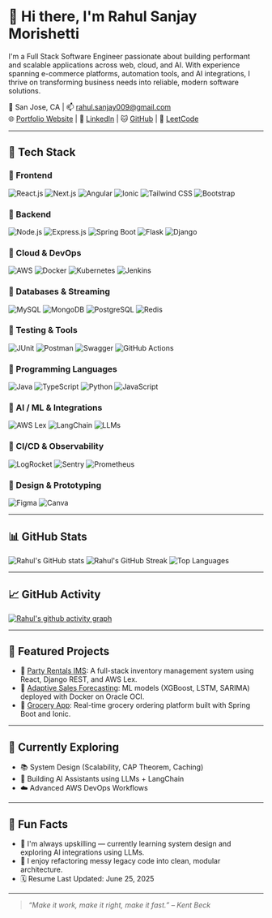 # 👋 Hi there, I'm Rahul Sanjay Morishetti

I'm a Full Stack Software Engineer passionate about building performant and scalable applications across web, cloud, and AI. With experience spanning e-commerce platforms, automation tools, and AI integrations, I thrive on transforming business needs into reliable, modern software solutions.

📍 San Jose, CA | 📫 rahul.sanjay009@gmail.com  
🌐 [Portfolio Website](https://rahulsanjay009.github.io) | 💼 [LinkedIn](https://www.linkedin.com/in/rahulsanjay009/) | 🐱 [GitHub](https://github.com/rahulsanjay009) | 🧠 [LeetCode](https://leetcode.com/rahulsanjay009)

---

## 🚀 Tech Stack

### 🔧 Frontend  
![React.js](https://img.shields.io/badge/React-20232A?style=for-the-badge&logo=react&logoColor=61DAFB) ![Next.js](https://img.shields.io/badge/Next.js-black?style=for-the-badge&logo=next.js) ![Angular](https://img.shields.io/badge/Angular-DD0031?style=for-the-badge&logo=angular&logoColor=white) ![Ionic](https://img.shields.io/badge/Ionic-3880FF?style=for-the-badge&logo=ionic&logoColor=white) ![Tailwind CSS](https://img.shields.io/badge/Tailwind_CSS-38B2AC?style=for-the-badge&logo=tailwind-css&logoColor=white) ![Bootstrap](https://img.shields.io/badge/Bootstrap-563D7C?style=for-the-badge&logo=bootstrap&logoColor=white)  

### 🔧 Backend  
![Node.js](https://img.shields.io/badge/Node.js-339933?style=for-the-badge&logo=nodedotjs&logoColor=white) ![Express.js](https://img.shields.io/badge/Express.js-404D59?style=for-the-badge) ![Spring Boot](https://img.shields.io/badge/Spring_Boot-6DB33F?style=for-the-badge&logo=spring-boot&logoColor=white) ![Flask](https://img.shields.io/badge/Flask-000000?style=for-the-badge&logo=flask&logoColor=white) ![Django](https://img.shields.io/badge/Django-092E20?style=for-the-badge&logo=django&logoColor=white)  

### 🔧 Cloud & DevOps  
![AWS](https://img.shields.io/badge/AWS-232F3E?style=for-the-badge&logo=amazon-aws&logoColor=white) ![Docker](https://img.shields.io/badge/Docker-2496ED?style=for-the-badge&logo=docker&logoColor=white) ![Kubernetes](https://img.shields.io/badge/Kubernetes-326CE5?style=for-the-badge&logo=kubernetes&logoColor=white) ![Jenkins](https://img.shields.io/badge/Jenkins-D24939?style=for-the-badge&logo=jenkins&logoColor=white)  

### 🔧 Databases & Streaming  
![MySQL](https://img.shields.io/badge/MySQL-4479A1?style=for-the-badge&logo=mysql&logoColor=white) ![MongoDB](https://img.shields.io/badge/MongoDB-47A248?style=for-the-badge&logo=mongodb&logoColor=white) ![PostgreSQL](https://img.shields.io/badge/PostgreSQL-336791?style=for-the-badge&logo=postgresql&logoColor=white) ![Redis](https://img.shields.io/badge/Redis-DC382D?style=for-the-badge&logo=redis&logoColor=white)  

### 🔧 Testing & Tools  
![JUnit](https://img.shields.io/badge/JUnit-25A162?style=for-the-badge&logo=java&logoColor=white) ![Postman](https://img.shields.io/badge/Postman-FF6C37?style=for-the-badge&logo=postman&logoColor=white) ![Swagger](https://img.shields.io/badge/Swagger-85EA2D?style=for-the-badge&logo=swagger&logoColor=white) ![GitHub Actions](https://img.shields.io/badge/GitHub_Actions-2088FF?style=for-the-badge&logo=github-actions&logoColor=white)  

### 🔧 Programming Languages  
![Java](https://img.shields.io/badge/Java-ED8B00?style=for-the-badge&logo=openjdk&logoColor=white) ![TypeScript](https://img.shields.io/badge/TypeScript-007ACC?style=for-the-badge&logo=typescript&logoColor=white) ![Python](https://img.shields.io/badge/Python-3776AB?style=for-the-badge&logo=python&logoColor=white) ![JavaScript](https://img.shields.io/badge/JavaScript-F7DF1E?style=for-the-badge&logo=javascript&logoColor=black)  

### 🔧 AI / ML & Integrations  
![AWS Lex](https://img.shields.io/badge/AWS_Lex-FF9900?style=for-the-badge&logo=amazonaws&logoColor=white) ![LangChain](https://img.shields.io/badge/LangChain-000000?style=for-the-badge&logo=langchain&logoColor=white) ![LLMs](https://img.shields.io/badge/LLMs-%F0%9F%A7%91%F0%9F%94%96-Informational?style=for-the-badge)  

### 🔧 CI/CD & Observability  
![LogRocket](https://img.shields.io/badge/LogRocket-000000?style=for-the-badge&logo=logrocket&logoColor=white) ![Sentry](https://img.shields.io/badge/Sentry-362D59?style=for-the-badge&logo=sentry&logoColor=white) ![Prometheus](https://img.shields.io/badge/Prometheus-E6522C?style=for-the-badge&logo=prometheus&logoColor=white)  

### 🔧 Design & Prototyping  
![Figma](https://img.shields.io/badge/Figma-F24E1E?style=for-the-badge&logo=figma&logoColor=white) ![Canva](https://img.shields.io/badge/Canva-00C4CC?style=for-the-badge&logo=canva&logoColor=white)

---

## 📊 GitHub Stats

![Rahul's GitHub stats](https://github-readme-stats.vercel.app/api?username=rahulsanjay009&show_icons=true&theme=tokyonight&count_private=true) ![Rahul's GitHub Streak](https://github-readme-streak-stats.herokuapp.com?user=rahulsanjay009&theme=tokyonight) ![Top Languages](https://github-readme-stats.vercel.app/api/top-langs/?username=rahulsanjay009&layout=compact&theme=tokyonight)

---

## 📈 GitHub Activity

[![Rahul's github activity graph](https://github-readme-activity-graph.cyclic.app/graph?username=rahulsanjay009&theme=tokyonight)](https://github.com/ashutosh00710/github-readme-activity-graph)

---

## 📂 Featured Projects

- 🔗 [Party Rentals IMS](https://github.com/rahulsanjay009/partyrentals): A full-stack inventory management system using React, Django REST, and AWS Lex.  
- 🔗 [Adaptive Sales Forecasting](https://github.com/rahulsanjay009/adaptive-sales-forecasting): ML models (XGBoost, LSTM, SARIMA) deployed with Docker on Oracle OCI.  
- 🔗 [Grocery App](https://github.com/rahulsanjay009/grocery-app): Real-time grocery ordering platform built with Spring Boot and Ionic.

---

## 🧠 Currently Exploring

- 📚 System Design (Scalability, CAP Theorem, Caching)  
- 🤖 Building AI Assistants using LLMs + LangChain  
- ☁️ Advanced AWS DevOps Workflows  

---

## 🧩 Fun Facts

- 🧠 I'm always upskilling — currently learning system design and exploring AI integrations using LLMs.  
- 🧩 I enjoy refactoring messy legacy code into clean, modular architecture.  
- 🗓️ Resume Last Updated: June 25, 2025  

---

> *“Make it work, make it right, make it fast.” – Kent Beck*
